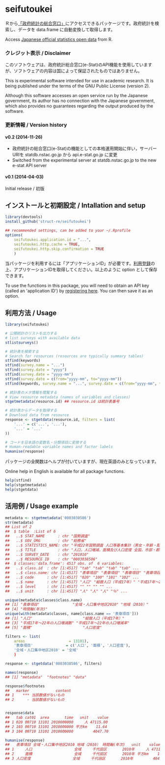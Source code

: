 seifutoukei
===========

Ｒから[「政府統計の総合窓口」](http://www.e-stat.go.jp/api)にアクセスできるパッケージです。政府統計を検索し、データを data.frame に自動変換して取得します。

Access [Japanese official statistics open
data](http://www.e-stat.go.jp/api/) from R.

### クレジット表示 / Disclaimer

このソフトウェアは、政府統計総合窓口(e-Stat)のAPI機能を使用していますが、ソフトウェアの内容は国によって保証されたものではありません。

This is experimental software intended for use in academic
research. It is being published under the terms of the GNU Public
License (version 2).

Although this software accesses an open service run by the Japanese
government, its author has no connection with the Japanese government,
which also provides no guarantees regarding the output produced by the
software.

### 更新情報 / Version history

#### v0.2 (2014-11-26)

- 政府統計の総合窓口(e-Stat)の機能としての本格運用開始に伴い，サーバーURIを statdb.nstac.go.jp から api.e-stat.go.jp に変更
- Switched from the experimental server at statdb.nstac.go.jp to the new
e-stat API server

#### v0.1 (2014-04-03)

Initial release / 初版

## インストールと初期設定 / Intallation and setup

````R
library(devtools)
install_github('struct-re/seifutoukei')

## recommended settings, can be added to your ~/.Rprofile
options(
    seifutoukei.application.id = "...",
    seifutoukei.http.cache = TRUE,
    seifutoukei.http.skip.confirmation = TRUE
    )
````

当パッケージを利用するには「アプリケーションID」が必要です。[利用登録](http://www.e-stat.go.jp/api/regist-login/)の上、アプリケーションIDを取得してください。以上のように option として保存できます。

To use the functions in this package, you will need to obtain an API
key (called an 'application ID') by [registering
here](http://www.e-stat.go.jp/api/regist-login/). You can then save it
as an option.

## 利用方法 / Usage 

````R
library(seifutoukei)

# 公開統計のリストを出力する
# list surveys with available data
stlistsurveys()

# 統計表を検索する
# Search for resources (resources are typically summary tables)
stfind(keywords)
stfind(survey.name = "...")
stfind(survey.date = "yyyy")
stfind(survey.date = "yyyy-mm")
stfind(survey.date = c(from="yyyy-mm", to="yyyy-mm"))
stfind(keywords, survey.name = "...", survey.date = c(from="yyyy-mm", to="yyyy-mm"))

# 統計表のメタ情報を閲覧する
# View resource metadata (names of variables and classes)
stgetmetadata(resource.id) ## resource.id は統計表番号

# 統計表からデータを取得する
# Download data from resource
response <- stgetdata(resource.id, filters = list(
    '...' = c('...', '...'),
    '...' = '...'
))

# コードを日本語の変数名・分類項目に変換する
# Human-readable variable names and factor labels
humanise(response)

````

パッケージの全関数はヘルプが付いていますが、現在英語のみとなっています。

Online help in English is available for all package functions.

````R
help(stfind)
help(stgetmetadata)
help(stgetdata)
````

## 活用例 / Usage example

````R
metadata <- stgetmetadata('0003038586')
str(metadata)
## List of 2
##  $ table  :List of 6
##   ..$ STAT_NAME      : chr "国勢調査"
##   ..$ GOV_ORG        : chr "総務省"
##   ..$ STATISTICS_NAME: chr "平成22年国勢調査 人口等基本集計（男女・年齢・配偶関係，世帯の構成，住居の状態など）"
##   ..$ TITLE          : chr "人口，人口増減，面積及び人口密度 全国，市部・郡部，都道府県，市部・郡部，支庁，郡計，市区町村・旧市町村，全域・人口集中地区"
##   ..$ SURVEY_DATE    : chr "201010"
##   ..$ RESOURCE_ID    : chr "0003038586"
##  $ classes:'data.frame':	4517 obs. of  6 variables:
##   ..$ class.id  : chr [1:4517] "tab" "tab" "tab" "tab" ...
##   ..$ class.name: chr [1:4517] "表章項目" "表章項目" "表章項目" "表章項目" ...
##   ..$ code      : chr [1:4517] "020" "100" "101" "102" ...
##   ..$ name      : chr [1:4517] "人口" "組替人口（平成17年）" "平成17年～22年の人口増減数" "平成17年～22年の人口増減率" ...
##   ..$ level     : chr [1:4517] "" "" "" "" ...
##   ..$ unit      : chr [1:4517] "人" "人" "人" "％" ...

unique(metadata$classes$class.name)
## [1] "表章項目"               "全域・人口集中地区2010" "地域（2010）"          
## [4] "時間軸(年次)"          
unique(with(metadata$classes, name[class.name == '表章項目']))
## [1] "人口"                       "組替人口（平成17年）"      
## [3] "平成17年～22年の人口増減数" "平成17年～22年の人口増減率"
## [5] "面積"                       "人口密度"                  

filters <- list(
    areas                    = 13101),
    '表章項目'               = c('人口', '面積', '人口密度'),
    '全域・人口集中地区2010' = '全域'
    )

response <- stgetdata('0003038586', filters)

names(response)
## [1] "metadata"  "footnotes" "data"     

response$footnotes
##   marker            content
## 1    *** 当該数値がないもの
## 2      - 当該数値がないもの


response$data
##   tab cat01  area       time   unit    value
## 1 020 00710 13101 2010000000     人 47115.00
## 2 103 00710 13101 2010000000 平方km    11.64
## 3 104 00710 13101 2010000000         4047.70

humanise(response)
##   表章項目 全域・人口集中地区2010 地域（2010） 時間軸(年次)   unit    value     id
## 1     人口                   全域     千代田区       2010年     人 47115.00  13101
## 2     面積                   全域     千代田区       2010年 平方km    11.64  13101
## 3 人口密度                   全域     千代田区       2010年         4047.70  13101

````

